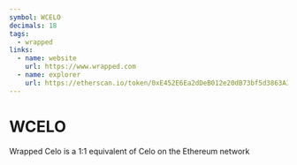 ```yaml
---
symbol: WCELO
decimals: 18
tags:
  - wrapped
links:
  - name: website
    url: https://www.wrapped.com
  - name: explorer
    url: https://etherscan.io/token/0xE452E6Ea2dDeB012e20dB73bf5d3863A3Ac8d77a
---
```


# WCELO

Wrapped Celo is a 1:1 equivalent of Celo on the Ethereum network
